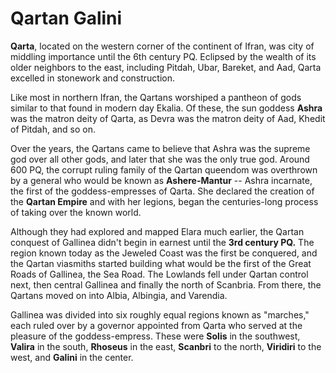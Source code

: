 # Qartan Galini

**Qarta**, located on the western corner of the continent of Ifran, was city of 
middling importance until the 6th century PQ. Eclipsed by the wealth of its
older neighbors to the east, including Pitdah, Ubar, Bareket, and Aad, Qarta
excelled in stonework and construction.

Like most in northern Ifran, the Qartans worshiped a pantheon of gods similar
to that found in modern day Ekalia. Of these, the sun goddess **Ashra** was the
matron deity of Qarta, as Devra was the matron deity of Aad, Khedit of Pitdah,
and so on.

Over the years, the Qartans came to believe that Ashra was the supreme god over
all other gods, and later that she was the only true god. Around 600 PQ, the
corrupt ruling family of the Qartan queendom was overthrown by a general who
would be known as **Ashere-Mantur** -- Ashra incarnate, the first of the goddess-empresses of Qarta. She declared the creation
of the **Qartan Empire** and with her legions, began the centuries-long process of
taking over the known world.

Although they had explored and mapped Elara much earlier, the Qartan conquest
of Gallinea didn't begin in earnest until the **3rd century PQ.** The region known
today as the Jeweled Coast was the first be conquered, and the Qartan viasmiths
started building what would be the first of the Great Roads of Gallinea, the
Sea Road. The Lowlands fell under Qartan control next, then central Gallinea
and finally the north of Scanbria. From there, the Qartans moved on into Albia,
Albingia, and Varendia.

Gallinea was divided into six roughly equal regions known as "marches," each
ruled over by a governor appointed from Qarta who served at the pleasure of the goddess-empress.
These were **Solis** in the southwest, **Valira** in the south, **Rhoseus** in the east,
**Scanbri** to the north, **Viridiri** to the west, and **Galini** in the center.

